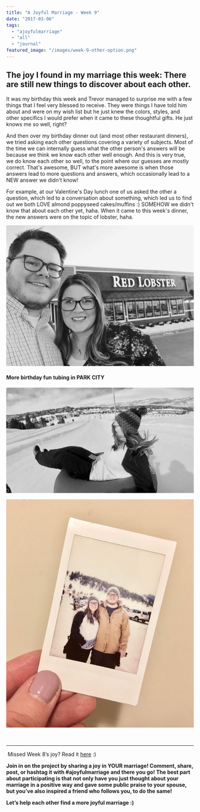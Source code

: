 ```yaml
---
title: "A Joyful Marriage - Week 9"
date: "2017-03-06"
tags:
  - "ajoyfulmarriage"
  - "all"
  - "journal"
featured_image: "/images/week-9-other-option.png"
---
```


## The joy I found in my marriage this week: There are still new things to discover about each other.

It was my birthday this week and Trevor managed to surprise me with a few things that I feel very blessed to receive. They were things I have told him about and were on my wish list but he just knew the colors, styles, and other specifics I would prefer when it came to these thoughtful gifts. He just knows me so well, right?

And then over my birthday dinner out (and most other restaurant dinners), we tried asking each other questions covering a variety of subjects. Most of the time we can internally guess what the other person's answers will be because we think we know each other well enough. And this is very true, we do know each other so well, to the point where our guesses are mostly correct. That's awesome, BUT what's more awesome is when those answers lead to more questions and answers, which occasionally lead to a NEW answer we didn't know!

For example, at our Valentine's Day lunch one of us asked the other a question, which led to a conversation about something, which led us to find out we both LOVE almond poppyseed cakes/muffins :) SOMEHOW we didn't know that about each other yet, haha. When it came to this week's dinner, the new answers were on the topic of lobster, haha.

![a joyful marriage, finding joy in marriage, finding joy, marriage advice, positive marriage, a positive marriage, positive marriage examples, marriage goals, relationship goals, newlywed goals, newlywed life, newlywed advice, newlywed help, lds newlyweds, lds marriage, lds marriage advice, marriage campaign](/images/IMG_1523.jpg)

#### More birthday fun tubing in PARK CITY

![a joyful marriage, finding joy in marriage, finding joy, marriage advice, positive marriage, a positive marriage, positive marriage examples, marriage goals, relationship goals, newlywed goals, newlywed life, newlywed advice, newlywed help, lds newlyweds, lds marriage, lds marriage advice, marriage campaign](/images/Screen-Shot-2017-03-05-at-8.21.37-PM.jpg)

![a joyful marriage, finding joy in marriage, finding joy, marriage advice, positive marriage, a positive marriage, positive marriage examples, marriage goals, relationship goals, newlywed goals, newlywed life, newlywed advice, newlywed help, lds newlyweds, lds marriage, lds marriage advice, marriage campaign](/images/IMG_2070-1.jpg)

 

* * *

 Missed Week 8’s joy? Read it [here](http://freshlymarried.com/ajoyfulmarriage-week-8/) :)

**Join in on the project by sharing a joy in YOUR marriage! Comment, share, post, or hashtag it with #ajoyfulmarriage and there you go! The best part about participating is that not only have you just thought about your marriage in a positive way and gave some public praise to your spouse, but you’ve also inspired a friend who follows you, to do the same!**

**Let’s help each other find a more joyful marriage :)**
